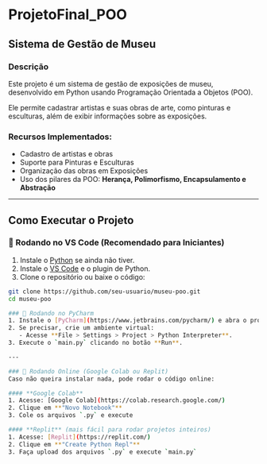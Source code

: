 # ProjetoFinal_POO

## Sistema de Gestão de Museu

### Descrição  
Este projeto é um sistema de gestão de exposições de museu, desenvolvido em Python usando Programação Orientada a Objetos (POO).  

Ele permite cadastrar artistas e suas obras de arte, como pinturas e esculturas, além de exibir informações sobre as exposições.  

### Recursos Implementados:
- Cadastro de artistas e obras  
- Suporte para Pinturas e Esculturas  
- Organização das obras em Exposições  
- Uso dos pilares da POO: **Herança, Polimorfismo, Encapsulamento e Abstração**  

---

## Como Executar o Projeto  

### 🔹 Rodando no VS Code (Recomendado para Iniciantes)  
1. Instale o [Python](https://www.python.org/) se ainda não tiver.  
2. Instale o [VS Code](https://code.visualstudio.com/) e o plugin de Python.  
3. Clone o repositório ou baixe o código:  

```bash
git clone https://github.com/seu-usuario/museu-poo.git
cd museu-poo

### 🔹 Rodando no PyCharm  
1. Instale o [PyCharm](https://www.jetbrains.com/pycharm/) e abra o projeto.  
2. Se precisar, crie um ambiente virtual:  
   - Acesse **File > Settings > Project > Python Interpreter**.  
3. Execute o `main.py` clicando no botão **Run**.  

---

### 🔹 Rodando Online (Google Colab ou Replit)  
Caso não queira instalar nada, pode rodar o código online:  

#### **Google Colab**  
1. Acesse: [Google Colab](https://colab.research.google.com/)  
2. Clique em **"Novo Notebook"**  
3. Cole os arquivos `.py` e execute  

#### **Replit** (mais fácil para rodar projetos inteiros)  
1. Acesse: [Replit](https://replit.com/)  
2. Clique em **"Create Python Repl"**  
3. Faça upload dos arquivos `.py` e execute `main.py`  
